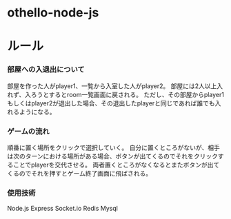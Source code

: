 # othello-node-js

# ルール

### 部屋への入退出について
 部屋を作った人がplayer1、一覧から入室した人がplayer2。
 部屋には2人以上入れず、入ろうとするとroom一覧画面に戻される。
 ただし、その部屋からplayer1もしくはplayer2が退出した場合、その退出したplayerと同じであれば誰でも入れるようになる。

### ゲームの流れ
 順番に置く場所をクリックで選択していく。
 自分に置くところがないが、相手は次のターンにおける場所がある場合、ボタンが出てくるのでそれをクリックすることでplayerを交代させる。
 両者置くところがなくなるとまたボタンが出てくるのでそれを押すとゲーム終了画面に飛ばされる。

### 使用技術
 Node.js Express Socket.io Redis Mysql
